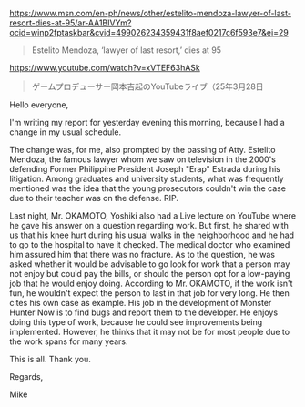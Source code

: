 https://www.msn.com/en-ph/news/other/estelito-mendoza-lawyer-of-last-resort-dies-at-95/ar-AA1BIVYm?ocid=winp2fptaskbar&cvid=499026234359431f8aef0217c6f593e7&ei=29

> Estelito Mendoza, ‘lawyer of last resort,’ dies at 95

https://www.youtube.com/watch?v=xVTEF63hASk

> ゲームプロデューサー岡本吉起のYouTubeライブ（25年3月28日

Hello everyone,

I'm writing my report for yesterday evening this morning, because I had a change in my usual schedule.

The change was, for me, also prompted by the passing of Atty. Estelito Mendoza, the famous lawyer whom we saw on television in the 2000's defending Former Philippine President Joseph "Erap" Estrada during his litigation. Among graduates and university students, what was frequently mentioned was the idea that the young prosecutors couldn't win the case due to their teacher was on the defense. RIP.

Last night, Mr. OKAMOTO, Yoshiki also had a Live lecture on YouTube where he gave his answer on a question regarding work. But first, he shared with us that his knee hurt during his usual walks in the neighborhood and he had to go to the hospital to have it checked. The medical doctor who examined him assured him that there was no fracture. As to the question, he was asked whether it would be advisable to go look for work that a person may not enjoy but could pay the bills, or should the person opt for a low-paying job that he would enjoy doing. According to Mr. OKAMOTO, if the work isn't fun, he wouldn't expect the person to last in that job for very long. He then cites his own case as example. His job in the development of Monster Hunter Now is to find bugs and report them to the developer. He enjoys doing this type of work, because he could see improvements being implemented. However, he thinks that it may not be for most people due to the work spans for many years.

This is all. Thank you.

Regards,

Mike
